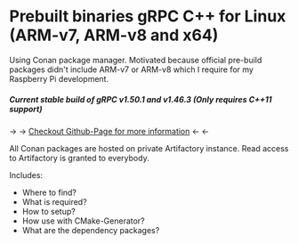 # Prebuilt binaries gRPC C++ for Linux (ARM-v7, ARM-v8 and x64)

Using Conan package manager. Motivated because official pre-build packages didn't include ARM-v7 or ARM-v8 which I require for my Raspberry Pi development.

##### Current stable build of gRPC v1.50.1 and v1.46.3 (Only requires C++11 support)

&#8594; &#8594; [Checkout Github-Page for more information](https://thommyho.github.io/Cpp-gRPC-Linux-x64-ARM-PreBuilts) &#8592; &#8592;

All Conan packages are hosted on private Artifactory instance. Read access to Artifactory is granted to everybody.

Includes: 
 - Where to find? 
 - What is required?
 - How to setup?
 - How use with CMake-Generator?
 - What are the dependency packages?